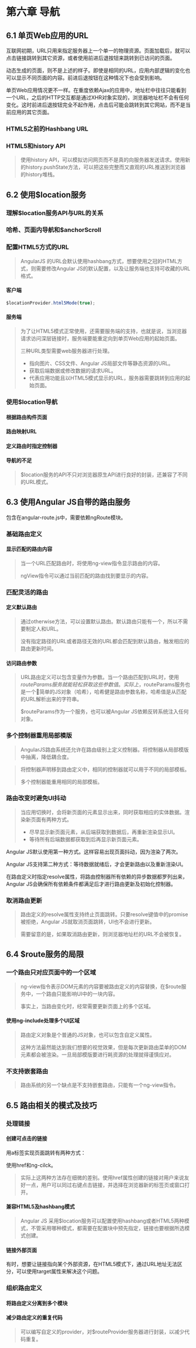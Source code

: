 # 第六章 导航

## 6.1 单页Web应用的URL

互联网初期，URL只用来指定服务器上一个单一的物理资源。页面加载后，就可以点击链接跳转到其它资源，或者使用前进后退按钮来跳转到已访问的页面。

动态生成的页面，则不是上述的样子。即使是相同的URL，应用内部逻辑的变化也可以显示不同页面的内容。前进后退按钮在这种情况下也会受到影响。

单页Web应用情况更不一样。在重度依赖Ajax的应用中，地址栏中往往只能看到一个URL，之后的HTTP交互都是通过XHR对象实现的，浏览器地址栏不会有任何变化。这时前进后退按钮完全不起作用，点击后可能会跳转到其它网站，而不是当前应用的其它页面。

### HTML5之前的Hashbang URL

### HTML5和history API

> 使用history API，可以模拟访问网页而不是真的向服务器发送请求。使用新的history.pushState方法，可以把这些完整而又直观的URL推送到浏览器的history堆栈。

## 6.2 使用$location服务

### 理解$location服务API与URL的关系

### 哈希、页面内导航和$anchorScroll

### 配置HTML5方式的URL

> AngularJS 的URL会默认使用hashbang方式，想要使用之冠的HTML方式，则需要修改Angular JS的默认配置，以及让服务端也支持可收藏的URL格式。

#### 客户端

```javascript
$locationProvider.html5Mode(true);
```

#### 服务端

> 为了让HTML5模式正常使用，还需要服务端的支持，也就是说，当浏览器请求访问深层链接时，服务端要能重定向到单页Web应用的起始页面。
>
> 三种URL类型需要web服务器进行处理。
>
> - 指向图片、CSS文件、Angular JS局部文件等静态资源的URL。
> - 获取后端数据或修改数据的请求URL。
> - 代表应用功能且以HTML5模式显示的URL，服务器需要跳转到应用的起始页面。

### 使用$location导航

#### 根据路由构件页面

#### 路由映射URL

#### 定义路由时指定控制器

#### 导航的不足

> $location服务的API不只对浏览器原生API进行良好的封装，还兼容了不同的URL模式。

## 6.3 使用Angular JS自带的路由服务

包含在angular-route.js中，需要依赖ngRoute模块。

### 基础路由定义

#### 显示匹配的路由内容

> 当一个URL匹配路由时，将使用ng-view指令显示路由的内容。
>
> ngView指令可以通过当前匹配的路由找到要显示的内容。

### 匹配灵活的路由

#### 定义默认路由

> 通过otherwise方法，可以设置默认路由。默认路由只能有一个，所以不需要制定人和URL。
>
> 没有指定路径的URL或者路径无效的URL都会匹配到默认路由，触发相应的路由更新时间。

#### 访问路由参数

> URL路由定义可以包含变量作为参数。当一个路由匹配到URL时，使用$routeParams服务就能轻松获取这些参数值。实际上，$routeParams服务也是一个🍳简单的JS对象（哈希），哈希健是路由参数名称，哈希值是从匹配的URL解析出来的字符串。
>
> $routeParams作为一个服务，也可以被Angular JS依赖反转系统注入任何对象。

### 多个控制器重用局部模版

> AngularJS路由系统还允许在路由级别上定义控制器。将控制器从局部模版中抽离，降低耦合度。

> 将控制器声明移到路由定义中，相同的控制器就可以用于不同的局部模板。
>
> 多个控制器能重用相同的局部模板。

### 路由改变时避免UI抖动

> 当应用切换时，会将新页面的元素显示出来，同时获取相应的实体数据。渲染新页面有两种方式。
>
> - 尽早显示新页面元素，从后端获取到数据后，再重新渲染显示UI。
> - 等待所有后端数据都获取到后再显示新页面元素。

Angular JS默认使用第一种方式。这样容易出现页面抖动，因为渲染了两次。

Angular JS支持第二种方式：等待数据就绪后，才会更新路由以及重新渲染UI。

在路由定义时指定resolve属性，将路由控制器所有依赖的异步数据都罗列出来，Angular JS会确保所有依赖条件都满足后才进行路由更新及初始化控制器。

### 取消路由更新

> 路由定义的resolve属性支持终止页面跳转。只要resolve键值中的promise被拒绝，Angular JS就取消页面跳转，UI也不会进行更新。
>
> 需要留意的是，如果取消路由更新，则浏览器地址栏的URL不会被恢复。

## 6.4 $route服务的局限

### 一个路由只对应页面中的一个区域

> ng-view指令表示DOM元素的内容要被路由定义的内容替换，在$route服务中，一个路由只能影响UI中的一块内容。
>
> 事实上，当路由变化时，经常需要更新页面上的多个区域。

#### 使用ng-include处理多个UI区域

> 路由定义对象是个普通的JS对象，也可以包含自定义属性。
>
> 这种方法最然能达到我们想要的视觉效果，但是每次更新路由菜单的DOM元素都会被渲染。一旦局部模版要进行耗资源的处理就得谨慎应对。

### 不支持嵌套路由

> 路由系统的另一个缺点是不支持嵌套路由，只能有一个ng-view指令。

## 6.5 路由相关的模式及技巧

### 处理链接

#### 创建可点击的链接

用a标签实现页面跳转有两种方式：

使用href和ng-cilck。

> 实际上这两种方法存在细微的差别。使用href属性创建的链接对用户来说友好一点，用户可以同过右键点击链接，并选择在浏览器新的标签页或窗口打开。

#### 兼容HTML5及hashbang模式

> Angular JS 采用$location服务可以配置使用hashbang或者HTML5两种模式，不管采用哪种模式，都需要在配置块中预先指定，链接也要根据所选模式创建。

#### 链接外部页面

有时，想要让链接指向某个外部资源，在HTML5模式下，通过URL地址无法区分，可以使用target属性来解决这个问题。

### 组织路由定义

 #### 将路由定义分离到多个模块

#### 减少路由定义的重复代码

> 可以编写自定义的provider，对$routeProvider服务器进行封装，以减少代码重复。

